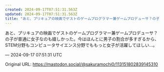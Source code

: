 ```yaml
---
created: 2024-09-17T07:51:31.563Z
updated: 2024-09-17T07:51:31.563Z
title: "あと、プリキュアの映画でゲストのゲームプログラマー兼ゲームプロデューサ？の子が普[...]"
---
```


<p>あと、プリキュアの映画でゲストのゲームプログラマー兼ゲームプロデューサ？の子が普通に女子なのも嬉しかった。今はほんとに男子の割合が多すぎるから、STEM分野もコンピュータサイエンス分野でももっと女子が活躍してほしい…。</p>

&mdash; 2024-09-17 07:51:31 UTC

Original URL: https://mastodon.social/@sakuramochi0/113151802839145310
